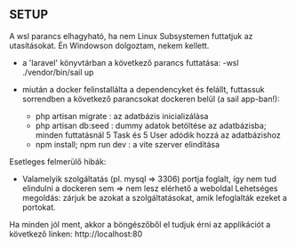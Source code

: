 ## SETUP

A wsl parancs elhagyható, ha nem Linux Subsystemen futtatjuk az utasításokat.
Én Windowson dolgoztam, nekem kellett.

-   a 'laravel' könyvtárban a következő parancs futtatása:
    -wsl ./vendor/bin/sail up

-   miután a docker felinstallálta a dependencyket és felállt, futtassuk sorrendben a következő parancsokat dockeren belül (a sail app-ban!):
    -   php artisan migrate : az adatbázis inicializálása
    -   php artisan db:seed : dummy adatok betöltése az adatbázisba; minden futtatásnál 5 Task és 5 User adódik hozzá az adatbázishoz
    -   npm install; npm run dev : a vite szerver elindítása

Esetleges felmerülő hibák:

-   Valamelyik szolgáltatás (pl. mysql => 3306) portja foglalt, így nem tud elindulni a dockeren sem => nem lesz elérhető a weboldal
    Lehetséges megoldás: zárjuk be azokat a szolgáltatásokat, amik lefoglalták ezeket a portokat.

Ha minden jól ment, akkor a böngészőből el tudjuk érni az applikációt a következő linken:
http://localhost:80
